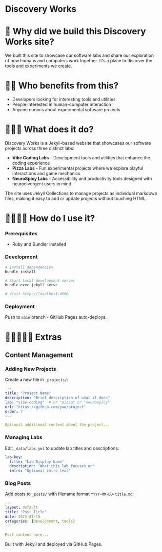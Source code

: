 # Discovery Works

🌸 Why did we build this Discovery Works site?
=============================
We built this site to showcase our software labs and share our exploration of how humans and computers work together. It's a place to discover the tools and experiments we create.

🌸🌸 Who benefits from this?
=============================
- Developers looking for interesting tools and utilities
- People interested in human-computer interaction
- Anyone curious about experimental software projects

🌸🌸🌸 What does it do?
=============================
Discovery Works is a Jekyll-based website that showcases our software projects across three distinct labs:
- **Vibe Coding Labs** - Development tools and utilities that enhance the coding experience
- **Pizza Labs** - Fun experimental projects where we explore playful interactions and game mechanics
- **NeuroSpicy Labs** - Accessibility and productivity tools designed with neurodivergent users in mind

The site uses Jekyll Collections to manage projects as individual markdown files, making it easy to add or update projects without touching HTML.

🌸🌸🌸🌸 How do I use it?
=============================

### Prerequisites
- Ruby and Bundler installed

### Development
```bash
# Install dependencies
bundle install

# Start local development server
bundle exec jekyll serve

# Visit http://localhost:4000
```

### Deployment
Push to `main` branch - GitHub Pages auto-deploys.

🌸🌸🌸🌸🌸 Extras
=============================

## Content Management

### Adding New Projects
Create a new file in `_projects/`:
```yaml
---
title: "Project Name"
description: "Brief description of what it does"
lab: "vibe-coding"  # or "pizza" or "neurospicy"
url: "https://github.com/you/project"
order: 7
---

Optional additional content about the project...
```

### Managing Labs
Edit `_data/labs.yml` to update lab titles and descriptions:
```yaml
lab-key:
  title: "Lab Display Name"
  description: "What this lab focuses on"
  intro: "Optional intro text"
```

### Blog Posts
Add posts to `_posts/` with filename format `YYYY-MM-DD-title.md`:
```yaml
---
layout: default
title: "Post Title"
date: 2025-01-15
categories: [development, tools]
---

Post content here...
```

Built with Jekyll and deployed via GitHub Pages.